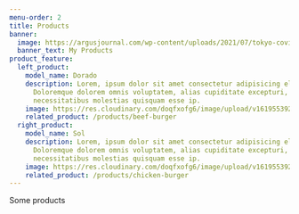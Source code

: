 ```yaml
---
menu-order: 2
title: Products
banner:
  image: https://argusjournal.com/wp-content/uploads/2021/07/tokyo-covid-stste-of-emergency.jpg
  banner_text: My Products
product_feature:
  left_product:
    model_name: Dorado
    description: Lorem, ipsum dolor sit amet consectetur adipisicing elit.
      Doloremque dolorem omnis voluptatem, alias cupiditate excepturi,
      necessitatibus molestias quisquam esse ip.
    image: https://res.cloudinary.com/doqfxofg6/image/upload/v1619553928/dorado4_bwc803.png
    related_product: /products/beef-burger
  right_product:
    model_name: Sol
    description: Lorem, ipsum dolor sit amet consectetur adipisicing elit.
      Doloremque dolorem omnis voluptatem, alias cupiditate excepturi,
      necessitatibus molestias quisquam esse ip.
    image: https://res.cloudinary.com/doqfxofg6/image/upload/v1619553920/sol_rr0be6.png
    related_product: /products/chicken-burger
---
```

Some products